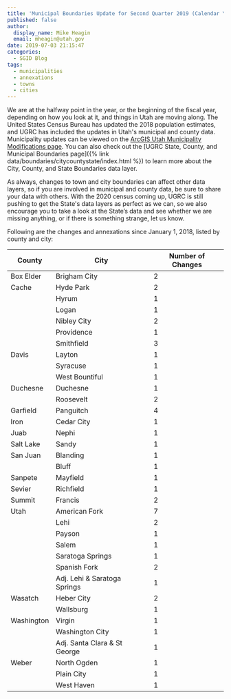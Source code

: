 ```yaml
---
title: 'Municipal Boundaries Update for Second Quarter 2019 (Calendar Year)'
published: false
author:
  display_name: Mike Heagin
  email: mheagin@utah.gov
date: 2019-07-03 21:15:47
categories:
  - SGID Blog
tags:
  - municipalities
  - annexations
  - towns
  - cities
---
```


We are at the halfway point in the year, or the beginning of the fiscal year, depending on how you look at it, and things in Utah are moving along. The United States Census Bureau has updated the 2018 population estimates, and UGRC has included the updates in Utah's municipal and county data. Municipality updates can be viewed on the [ArcGIS Utah Municipality Modifications page](https://www.arcgis.com/home/webmap/viewer.html?webmap=c5ab7e0fcd514f1a9db6b8dad55bba63). You can also check out the [UGRC State, County, and Municipal Boundaries page]({% link data/boundaries/citycountystate/index.html %}) to learn more about the City, County, and State Boundaries data layer.

As always, changes to town and city boundaries can affect other data layers, so if you are involved in municipal and county data, be sure to share your data with others. With the 2020 census coming up, UGRC is still pushing to get the State's data layers as perfect as we can, so we also encourage you to take a look at the State’s data and see whether we are missing anything, or if there is something strange, let us know.

Following are the changes and annexations since January 1, 2018, listed by county and city:

| County | City | Number of Changes |
| --- | --- | --- |
| Box Elder | Brigham City | 2 |
| Cache | Hyde Park | 2 |
| | Hyrum | 1 |
| | Logan | 1 |
| | Nibley City | 2 |
| | Providence | 1 |
| | Smithfield | 3 |
| Davis | Layton | 1 |
| | Syracuse | 1 |
| | West Bountiful | 1 |
| Duchesne | Duchesne  | 1 |
| | Roosevelt | 2 |
| Garfield | Panguitch | 4 |
| Iron | Cedar City | 1 |
| Juab | Nephi | 1 |
| Salt Lake | Sandy | 1 |
| San Juan | Blanding | 1 |
| | Bluff | 1 |
| Sanpete | Mayfield | 1 |
| Sevier | Richfield | 1 |
| Summit | Francis | 2 |
| Utah | American Fork | 7 |
| | Lehi | 2 |
| | Payson | 1 |
| | Salem | 1 |
| | Saratoga Springs | 1 |
| | Spanish Fork | 2 |
| | Adj. Lehi & Saratoga Springs | 1 |
| Wasatch | Heber City | 2 |
| | Wallsburg | 1 |
| Washington | Virgin | 1 |
| | Washington City | 1 |
| | Adj. Santa Clara & St George | 1 |
| Weber | North Ogden | 1 |
| | Plain City | 1 |
| | West Haven | 1 |
